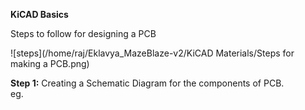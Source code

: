**KiCAD Basics** 

Steps to follow for designing a PCB

![steps](/home/raj/Eklavya_MazeBlaze-v2/KiCAD Materials/Steps for making a PCB.png)

**Step 1:**
Creating a Schematic Diagram for the components of PCB.\
eg.
